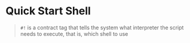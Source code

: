 # Quick Start Shell

> `#!` is a contract tag that tells the system what interpreter the script needs to execute, that is, which shell to use  
